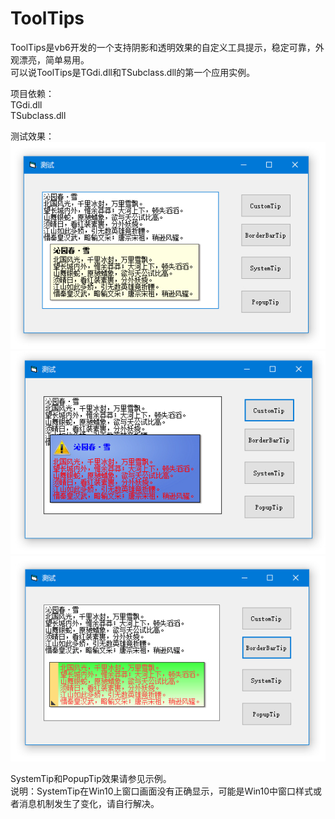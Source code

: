# ToolTips
ToolTips是vb6开发的一个支持阴影和透明效果的自定义工具提示，稳定可靠，外观漂亮，简单易用。   
可以说ToolTips是TGdi.dll和TSubclass.dll的第一个应用实例。   
   
项目依赖：   
TGdi.dll   
TSubclass.dll   
   
测试效果：   
![image](https://github.com/bzmework/ToolTips/blob/master/test1.jpg)      
![image](https://github.com/bzmework/ToolTips/blob/master/test2.jpg)      
![image](https://github.com/bzmework/ToolTips/blob/master/test3.jpg)      
   
SystemTip和PopupTip效果请参见示例。   
说明：SystemTip在Win10上窗口画面没有正确显示，可能是Win10中窗口样式或者消息机制发生了变化，请自行解决。   
   